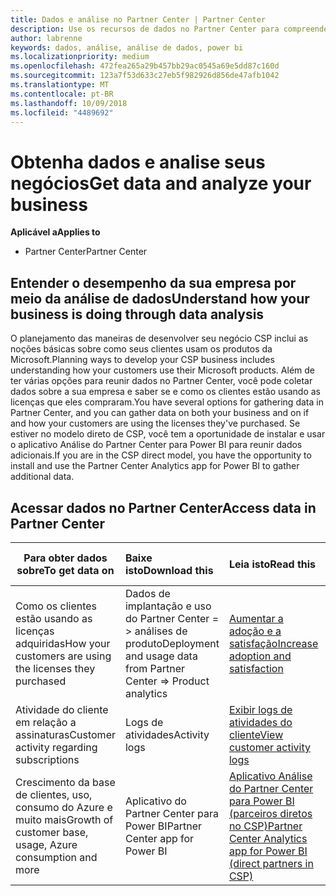 ```yaml
---
title: Dados e análise no Partner Center | Partner Center
description: Use os recursos de dados no Partner Center para compreender melhor sua empresa.
author: labrenne
keywords: dados, análise, análise de dados, power bi
ms.localizationpriority: medium
ms.openlocfilehash: 472fea265a29b457bb29ac0545a69e5dd87c160d
ms.sourcegitcommit: 123a7f53d633c27eb5f982926d856de47afb1042
ms.translationtype: MT
ms.contentlocale: pt-BR
ms.lasthandoff: 10/09/2018
ms.locfileid: "4489692"
---
```

# <a name="get-data-and-analyze-your-business"></a><span data-ttu-id="b3716-104">Obtenha dados e analise seus negócios</span><span class="sxs-lookup"><span data-stu-id="b3716-104">Get data and analyze your business</span></span> 

**<span data-ttu-id="b3716-105">Aplicável a</span><span class="sxs-lookup"><span data-stu-id="b3716-105">Applies to</span></span>**

-  <span data-ttu-id="b3716-106">Partner Center</span><span class="sxs-lookup"><span data-stu-id="b3716-106">Partner Center</span></span> 

## <a name="understand-how-your-business-is-doing-through-data-analysis"></a><span data-ttu-id="b3716-107">Entender o desempenho da sua empresa por meio da análise de dados</span><span class="sxs-lookup"><span data-stu-id="b3716-107">Understand how your business is doing through data analysis</span></span>

<span data-ttu-id="b3716-108">O planejamento das maneiras de desenvolver seu negócio CSP inclui as noções básicas sobre como seus clientes usam os produtos da Microsoft.</span><span class="sxs-lookup"><span data-stu-id="b3716-108">Planning ways to develop your CSP business includes understanding how your customers use their Microsoft products.</span></span> <span data-ttu-id="b3716-109">Além de ter várias opções para reunir dados no Partner Center, você pode coletar dados sobre a sua empresa e saber se e como os clientes estão usando as licenças que eles compraram.</span><span class="sxs-lookup"><span data-stu-id="b3716-109">You have several options for gathering data in Partner Center, and you can gather data on both your business and on if and how your customers are using the licenses they've purchased.</span></span> <span data-ttu-id="b3716-110">Se estiver no modelo direto de CSP, você tem a oportunidade de instalar e usar o aplicativo Análise do Partner Center para Power BI para reunir dados adicionais.</span><span class="sxs-lookup"><span data-stu-id="b3716-110">If you are in the CSP direct model, you have the opportunity to install and use the Partner Center Analytics app for Power BI to gather additional data.</span></span>

## <a name="access-data-in-partner-center"></a><span data-ttu-id="b3716-111">Acessar dados no Partner Center</span><span class="sxs-lookup"><span data-stu-id="b3716-111">Access data in Partner Center</span></span>

|**<span data-ttu-id="b3716-112">Para obter dados sobre</span><span class="sxs-lookup"><span data-stu-id="b3716-112">To get data on</span></span>**   |**<span data-ttu-id="b3716-113">Baixe isto</span><span class="sxs-lookup"><span data-stu-id="b3716-113">Download this</span></span>**   |**<span data-ttu-id="b3716-114">Leia isto</span><span class="sxs-lookup"><span data-stu-id="b3716-114">Read this</span></span>**   | **<span data-ttu-id="b3716-115">Aplicável a</span><span class="sxs-lookup"><span data-stu-id="b3716-115">Applies to</span></span>**    |
|---------------------|:-----------------------|:---------------|:--------------|
|<span data-ttu-id="b3716-116">Como os clientes estão usando as licenças adquiridas</span><span class="sxs-lookup"><span data-stu-id="b3716-116">How your customers are using the licenses they purchased</span></span>   |<span data-ttu-id="b3716-117">Dados de implantação e uso do Partner Center = > análises de produto</span><span class="sxs-lookup"><span data-stu-id="b3716-117">Deployment and usage data from Partner Center => Product analytics</span></span>   |[<span data-ttu-id="b3716-118">Aumentar a adoção e a satisfação</span><span class="sxs-lookup"><span data-stu-id="b3716-118">Increase adoption and satisfaction</span></span>](increasing-adoption-and-satisfaction.md)|<span data-ttu-id="b3716-119">Parceiros CSP</span><span class="sxs-lookup"><span data-stu-id="b3716-119">CSP partners</span></span>|
|<span data-ttu-id="b3716-120">Atividade do cliente em relação a assinaturas</span><span class="sxs-lookup"><span data-stu-id="b3716-120">Customer activity regarding subscriptions</span></span>   |<span data-ttu-id="b3716-121">Logs de atividades</span><span class="sxs-lookup"><span data-stu-id="b3716-121">Activity logs</span></span>   |[<span data-ttu-id="b3716-122">Exibir logs de atividades do cliente</span><span class="sxs-lookup"><span data-stu-id="b3716-122">View customer activity logs</span></span>](activity-logs.md)|<span data-ttu-id="b3716-123">Parceiros CSP</span><span class="sxs-lookup"><span data-stu-id="b3716-123">CSP partners</span></span>   |
|<span data-ttu-id="b3716-124">Crescimento da base de clientes, uso, consumo do Azure e muito mais</span><span class="sxs-lookup"><span data-stu-id="b3716-124">Growth of customer base, usage, Azure consumption and more</span></span>   |<span data-ttu-id="b3716-125">Aplicativo do Partner Center para Power BI</span><span class="sxs-lookup"><span data-stu-id="b3716-125">Partner Center app for Power BI</span></span>   |[<span data-ttu-id="b3716-126">Aplicativo Análise do Partner Center para Power BI (parceiros diretos no CSP)</span><span class="sxs-lookup"><span data-stu-id="b3716-126">Partner Center Analytics app for Power BI (direct partners in CSP)</span></span>](power-bi-app-for-direct-partners.md)|<span data-ttu-id="b3716-127">Parceiros diretos CSP</span><span class="sxs-lookup"><span data-stu-id="b3716-127">CSP direct partners</span></span>|






